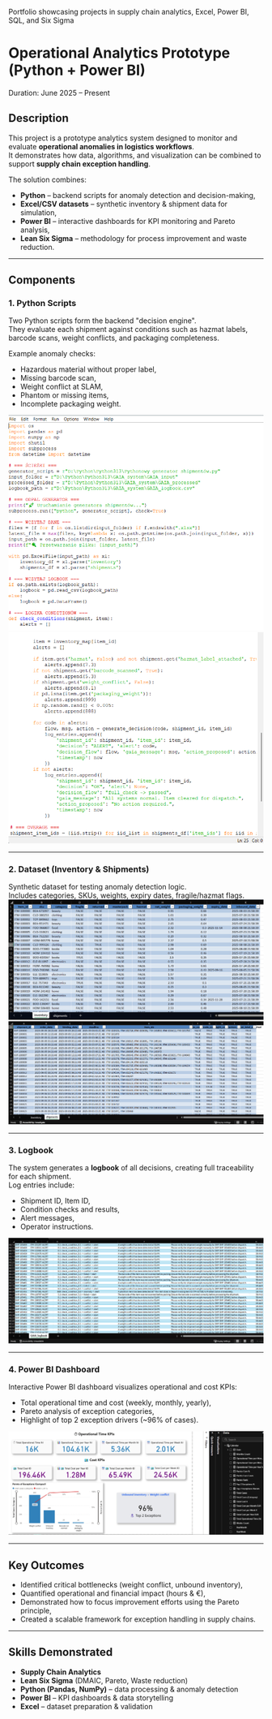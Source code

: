 Portfolio showcasing projects in supply chain analytics, Excel, Power BI, SQL, and Six Sigma

# Operational Analytics Prototype (Python + Power BI)

 Duration: June 2025 – Present  

##  Description
This project is a prototype analytics system designed to monitor and evaluate **operational anomalies in logistics workflows**.  
It demonstrates how data, algorithms, and visualization can be combined to support **supply chain exception handling**.

The solution combines:
-  **Python** – backend scripts for anomaly detection and decision-making,  
-  **Excel/CSV datasets** – synthetic inventory & shipment data for simulation,  
-  **Power BI** – interactive dashboards for KPI monitoring and Pareto analysis,  
-  **Lean Six Sigma** – methodology for process improvement and waste reduction.  

---

##  Components


### 1. Python Scripts
Two Python scripts form the backend "decision engine".  
They evaluate each shipment against conditions such as hazmat labels, barcode scans, weight conflicts, and packaging completeness.  

Example anomaly checks:
- Hazardous material without proper label,  
- Missing barcode scan,  
- Weight conflict at SLAM,  
- Phantom or missing items,  
- Incomplete packaging weight.  

![Python Script](Python_script.png)  
![Python Script 2](Python_Script1.png)  


---

### 2. Dataset (Inventory & Shipments)
Synthetic dataset for testing anomaly detection logic.  
Includes categories, SKUs, weights, expiry dates, fragile/hazmat flags.  
![Dataset](Dataset.png)  
![Shipments](Shipments.png)  

---

### 3. Logbook
The system generates a **logbook** of all decisions, creating full traceability for each shipment.  
Log entries include:  
- Shipment ID, Item ID,  
- Condition checks and results,  
- Alert messages,  
- Operator instructions.  

![Logbook](Logbook.png)  

---

### 4. Power BI Dashboard
Interactive Power BI dashboard visualizes operational and cost KPIs:  
- Total operational time and cost (weekly, monthly, yearly),  
- Pareto analysis of exception categories,  
- Highlight of top 2 exception drivers (~96% of cases).  

![Power BI Dashboard](PowerBI_dashboard.png)  

---

##  Key Outcomes
- Identified critical bottlenecks (weight conflict, unbound inventory),  
- Quantified operational and financial impact (hours & €),  
- Demonstrated how to focus improvement efforts using the Pareto principle,  
- Created a scalable framework for exception handling in supply chains.  

---

##  Skills Demonstrated
- **Supply Chain Analytics**  
- **Lean Six Sigma** (DMAIC, Pareto, Waste reduction)  
- **Python (Pandas, NumPy)** – data processing & anomaly detection  
- **Power BI** – KPI dashboards & data storytelling  
- **Excel** – dataset preparation & validation  

